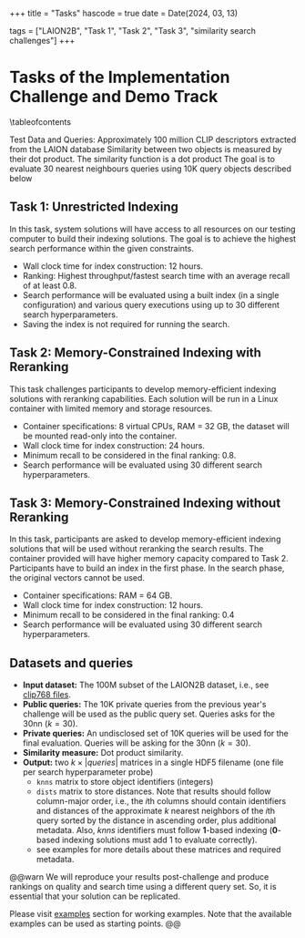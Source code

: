 +++
title = "Tasks"
hascode = true
date = Date(2024, 03, 13)

tags = ["LAION2B", "Task 1", "Task 2", "Task 3", "similarity search challenges"]
+++

# Tasks of the Implementation Challenge and Demo Track

\tableofcontents <!-- you can use \toc as well -->

Test Data and Queries:
Approximately 100 million CLIP descriptors extracted from the LAION database
Similarity between two objects is measured by their dot product. The similarity function is a dot product
The goal is to evaluate 30 nearest neighbours queries using 10K query objects described below

## Task 1: Unrestricted Indexing
In this task, system solutions will have access to all resources on our testing computer to build their indexing solutions. The goal is to achieve the highest search performance within the given constraints.
- Wall clock time for index construction: 12 hours.
- Ranking: Highest throughput/fastest search time with an average recall of at least 0.8. 
- Search performance will be evaluated using a built index (in a single configuration) and various query executions using up to 30 different search hyperparameters.
- Saving the index is not required for running the search.


## Task 2: Memory-Constrained Indexing with Reranking
This task challenges participants to develop memory-efficient indexing solutions with reranking capabilities. Each solution will be run in a Linux container with limited memory and storage resources.
- Container specifications: 8 virtual CPUs, RAM = 32 GB, the dataset will be mounted read-only into the container.
- Wall clock time for index construction: 24 hours.
- Minimum recall to be considered in the final ranking: 0.8.
- Search performance will be evaluated using 30 different search hyperparameters.


## Task 3: Memory-Constrained Indexing without Reranking
In this task, participants are asked to develop memory-efficient indexing solutions that will be used without reranking the search results. The container provided will have higher memory capacity compared to Task 2. Participants have to build an index in the first phase. In the search phase, the original vectors cannot be used.
- Container specifications: RAM = 64 GB.
- Wall clock time for index construction: 12 hours.
- Minimum recall to be considered in the final ranking: 0.4
- Search performance will be evaluated using 30 different search hyperparameters.


## Datasets and queries

- **Input dataset:** The 100M subset of the LAION2B dataset, i.e., see [clip768 files](/2024/datasets/). 
- **Public queries:** The 10K private queries from the previous year's challenge will be used as the public query set. Queries asks for the 30nn ($k=30$).
- **Private queries:** An undisclosed set of 10K queries will be used for the final evaluation. Queries will be asking for the 30nn ($k=30$). 
- **Similarity measure:** Dot product similarity.
- **Output:** two $k\times |queries|$ matrices in a single HDF5 filename (one file per search hyperparameter probe)
  - `knns` matrix to store object identifiers (integers)
  - `dists` matrix to store distances. Note that results should follow column-major order, i.e., the $i$th columns should contain identifiers and distances of the approximate $k$ nearest neighbors of the $i$th query sorted by the distance in ascending order, plus additional metadata. Also, _knns_ identifiers must follow **1**-based indexing (**0**-based indexing solutions must add 1 to evaluate correctly). <!--See <https://github.com/sisap-challenges/sisap23-laion-challenge-evaluation> for more details.-->
  - see examples for more details about these matrices and required metadata.


@@warn
We will reproduce your results post-challenge and produce rankings on quality and search time using a different query set. So, it is essential that your solution can be replicated.

Please visit [examples](/2024/repoexamples/) section for working examples.
Note that the available examples can be used as starting points.
@@

